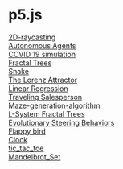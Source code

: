 # p5.js
 <a href="https://zaabta.github.io/p5.js/2D-raycasting">2D-raycasting</a></br>
 <a href="https://zaabta.github.io/p5.js/Autonomous Agents">Autonomous Agents</a></br>
 <a href="https://zaabta.github.io/p5.js/COVID 19 simulation">COVID 19 simulation</a></br>
 <a href="https://zaabta.github.io/p5.js/Fractal Trees Recursive With slider of changing the angle of rotate branch/">Fractal Trees</a></br>
<a href="https://zaabta.github.io/p5.js/snake/">Snake</a></br>
<a href="https://zaabta.github.io/p5.js/The Lorenz Attractor/">The Lorenz Attractor</a></br>
<a href="https://zaabta.github.io/p5.js/Linear Regression/">Linear Regression</a></br>
<a href="https://zaabta.github.io/p5.js/Traveling Salesperson/">Traveling Salesperson</a></br>
<a href="https://zaabta.github.io/p5.js/Maze-generation-algorithm-main/">Maze-generation-algorithm</a></br>
<a href="https://zaabta.github.io/p5.js/L-System Fractal Trees./">L-System Fractal Trees</a></br>
<a href="https://zaabta.github.io/p5.js/Evolutionary Steering Behaviors/">Evolutionary Steering Behaviors</a></br>
<a href="https://zaabta.github.io/p5.js/flappy bird/p5/">Flappy bird</a></br>
<a href="https://zaabta.github.io/p5.js/clock">Clock</a></br>
<a href="https://zaabta.github.io/p5.js/tic_tac_toe">tic_tac_toe</a></br>
<a href="https://zaabta.github.io/p5.js/Mandelbrot_Set">Mandelbrot_Set</a></br>
